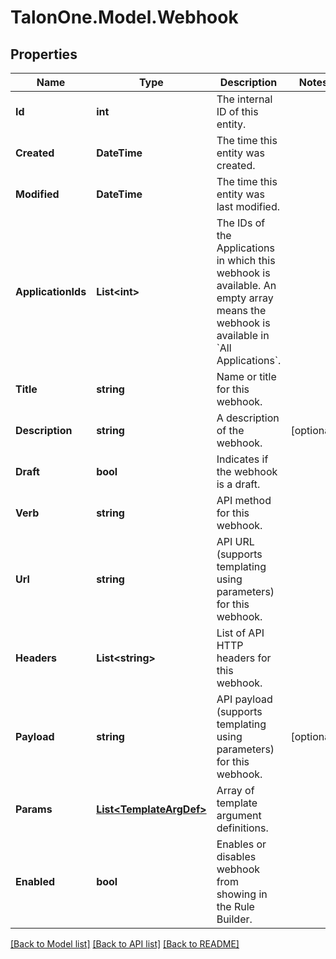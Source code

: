 # TalonOne.Model.Webhook
## Properties

Name | Type | Description | Notes
------------ | ------------- | ------------- | -------------
**Id** | **int** | The internal ID of this entity. | 
**Created** | **DateTime** | The time this entity was created. | 
**Modified** | **DateTime** | The time this entity was last modified. | 
**ApplicationIds** | **List&lt;int&gt;** | The IDs of the Applications in which this webhook is available. An empty array means the webhook is available in &#x60;All Applications&#x60;.  | 
**Title** | **string** | Name or title for this webhook. | 
**Description** | **string** | A description of the webhook. | [optional] 
**Draft** | **bool** | Indicates if the webhook is a draft. | 
**Verb** | **string** | API method for this webhook. | 
**Url** | **string** | API URL (supports templating using parameters) for this webhook. | 
**Headers** | **List&lt;string&gt;** | List of API HTTP headers for this webhook. | 
**Payload** | **string** | API payload (supports templating using parameters) for this webhook. | [optional] 
**Params** | [**List&lt;TemplateArgDef&gt;**](TemplateArgDef.md) | Array of template argument definitions. | 
**Enabled** | **bool** | Enables or disables webhook from showing in the Rule Builder. | 

[[Back to Model list]](../README.md#documentation-for-models) [[Back to API list]](../README.md#documentation-for-api-endpoints) [[Back to README]](../README.md)

